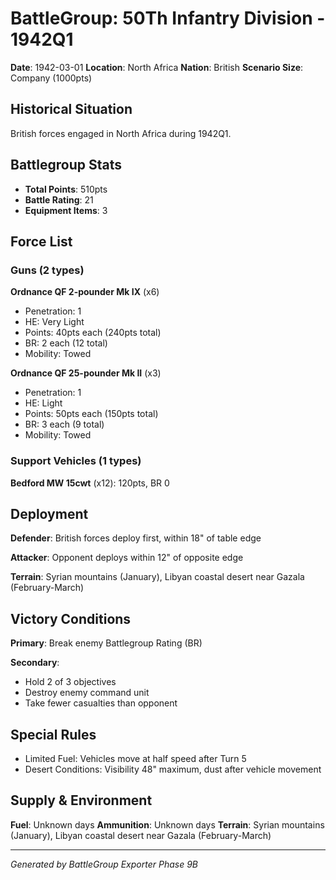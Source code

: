 # BattleGroup: 50Th Infantry Division - 1942Q1

**Date**: 1942-03-01
**Location**: North Africa
**Nation**: British
**Scenario Size**: Company (1000pts)

## Historical Situation

British forces engaged in North Africa during 1942Q1.

## Battlegroup Stats

- **Total Points**: 510pts
- **Battle Rating**: 21
- **Equipment Items**: 3

## Force List

### Guns (2 types)

**Ordnance QF 2-pounder Mk IX** (x6)
- Penetration: 1
- HE: Very Light
- Points: 40pts each (240pts total)
- BR: 2 each (12 total)
- Mobility: Towed

**Ordnance QF 25-pounder Mk II** (x3)
- Penetration: 1
- HE: Light
- Points: 50pts each (150pts total)
- BR: 3 each (9 total)
- Mobility: Towed

### Support Vehicles (1 types)

**Bedford MW 15cwt** (x12): 120pts, BR 0

## Deployment

**Defender**: British forces deploy first, within 18" of table edge

**Attacker**: Opponent deploys within 12" of opposite edge

**Terrain**: Syrian mountains (January), Libyan coastal desert near Gazala (February-March)

## Victory Conditions

**Primary**: Break enemy Battlegroup Rating (BR)

**Secondary**:
- Hold 2 of 3 objectives
- Destroy enemy command unit
- Take fewer casualties than opponent

## Special Rules

- Limited Fuel: Vehicles move at half speed after Turn 5
- Desert Conditions: Visibility 48" maximum, dust after vehicle movement

## Supply & Environment

**Fuel**: Unknown days
**Ammunition**: Unknown days
**Terrain**: Syrian mountains (January), Libyan coastal desert near Gazala (February-March)

---

*Generated by BattleGroup Exporter Phase 9B*
